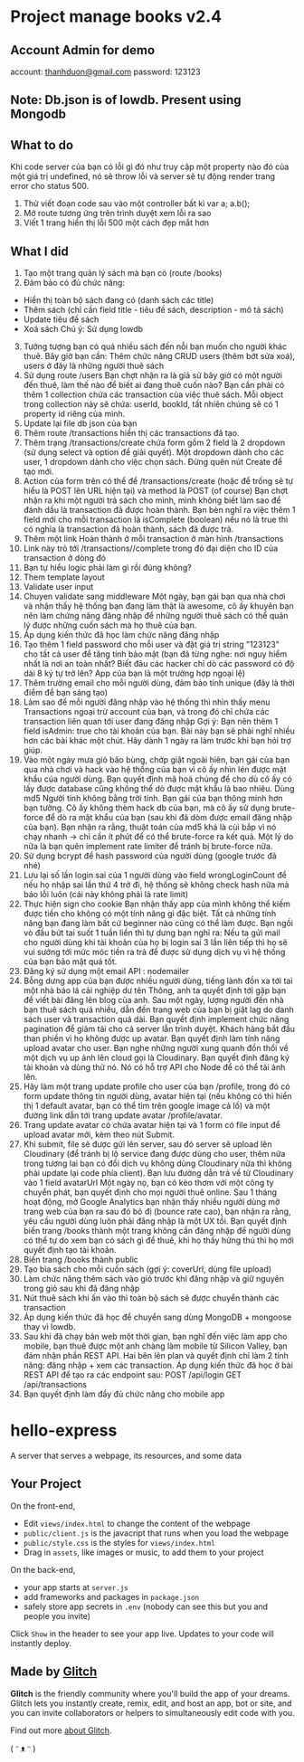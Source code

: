 # Project manage books v2.4
## Account Admin for demo
account: thanhduon@gmail.com
password: 123123
## Note: Db.json is of lowdb. Present using Mongodb
## What to do
Khi code server của bạn có lỗi gì đó như truy cập một property nào đó của một giá trị undefined, nó sẽ throw lỗi và server sẽ tự động render trang error cho status 500.
1) Thử viết đoạn code sau vào một controller bất kì var a; a.b();
2) Mở route tương ứng trên trình duyệt xem lỗi ra sao
3) Viết 1 trang hiển thị lỗi 500 một cách đẹp mắt hơn

## What I did
1) Tạo một trang quản lý sách mà bạn có (route /books)
2) Đảm bảo có đủ chức năng:
- Hiển thị toàn bộ sách đang có (danh sách các title)
- Thêm sách (chỉ cần field title - tiêu đề sách, description - mô tả sách)
- Update tiêu đề sách
- Xoá sách
  Chú ý: Sử dụng lowdb
3) Tưởng tượng bạn có quá nhiều sách đến nỗi bạn muốn cho người khác thuê. Bây giờ bạn cần: Thêm chức năng CRUD users (thêm bớt sửa xoá), users ở đây là những người thuê sách
4) Sử dụng route /users
  Bạn chợt nhận ra là giả sử bây giờ có một người đến thuê, làm thế nào để biết ai đang thuê cuốn nào? Bạn cần phải có thêm 1 collection chứa các transaction của việc thuê sách. Mỗi object trong collection này sẽ chứa: userId, bookId, tất nhiên chúng sẽ có 1 property id riêng của mình.
5) Update lại file db json của bạn
6) Thêm route /transactions hiển thị các transactions đã tạo. 
7) Thêm trạng /transactions/create chứa form gồm 2 field là 2 dropdown (sử dụng select và option để giải quyết). Một dropdown dành cho các user, 1 dropdown dành cho việc chọn sách. Đừng quên nút Create để tạo mới.
8) Action của form trên có thể để /transactions/create (hoặc để trống sẽ tự hiểu là POST lên URL hiện tại) và method là POST (of course)
  Bạn chợt nhận ra khi một người trả sách cho mình, mình không biết làm sao để đánh dấu là transaction đã được hoàn thành. Bạn bèn nghĩ ra việc thêm 1 field mới cho mỗi transaction là isComplete (boolean) nếu nó là true thì có nghĩa là transaction đã hoàn thành, sách đã được trả.
9) Thêm một link Hoàn thành ở mỗi transaction ở màn hình /transactions
10) Link này trỏ tới /transactions/<id>/complete trong đó <id> đại diện cho ID của transaction ở dòng đó
11) Bạn tự hiểu logic phải làm gì rồi đúng không?
12) Them template layout
13) Validate user input
14) Chuyen validate sang middleware
  Một ngày, bạn gái bạn qua nhà chơi và nhận thấy hệ thống bạn đang làm thật là awesome, cô ấy khuyên bạn nên làm chứng năng đăng nhập để những người thuê sách có thể quản lý được những cuốn sách mà họ thuê của bạn.
15) Áp dụng kiến thức đã học làm chức năng đăng nhập
16) Tạo thêm 1 field password cho mỗi user và đặt giá trị string "123123" cho tất cả user để tăng tính bảo mật (bạn đã từng nghe: nơi nguy hiểm nhất là nơi an toàn nhất? Biết đâu các hacker chỉ dò các password có độ dài 8 ký tự trở lên? App của bạn là một trường hợp ngoại lệ)
17) Thêm trường email cho mỗi người dùng, đảm bảo tính unique (đây là thời điểm để bạn sáng tạo)
18) Làm sao để mỗi người đăng nhập vào hệ thống thì nhìn thấy menu Transactions ngoại trừ account của bạn, và trong đó chỉ chứa các transaction liên quan tới user đang đăng nhập
Gợi ý: Bạn nên thêm 1 field isAdmin: true cho tài khoản của bạn. Bài này bạn sẽ phải nghĩ nhiều hơn các bài khác một chút. Hãy dành 1 ngày ra làm trước khi bạn hỏi trợ giúp.
19) Vào một ngày mưa gió bão bùng, chớp giật ngoài hiên, bạn gái của bạn qua nhà chơi và hack vào hệ thống của bạn vì cô ấy nhìn lén được mật khẩu của người dùng. Bạn quyết định mã hoá chúng để cho dù cô ấy có lấy được database cũng không thể dò được mật khẩu là bao nhiêu.
Dùng md5
Người tính không bằng trời tính. Bạn gái của bạn thông minh hơn bạn tưởng. Cô ấy không thèm hack db của bạn, mà cô ấy sử dụng brute-force để dò ra mật khẩu của bạn (sau khi đã dòm được email đăng nhập của bạn).
Bạn nhận ra rằng, thuật toán của md5 khá là cùi bắp vì nó chạy nhanh -> chỉ cần ít phút để có thể brute-force ra kết quả.
Một lý do nữa là bạn quên implement rate limiter để tránh bị brute-force nữa.
20) Sử dụng bcrypt để hash password của người dùng (google trước đã nhé)
21) Lưu lại số lần login sai của 1 người dùng vào field wrongLoginCount để nếu họ nhập sai lần thứ 4 trở đi, hệ thống sẽ không check hash nữa mà báo lỗi luôn (cái này không phải là rate limit)
22) Thực hiện sign cho cookie
Bạn nhận thấy app của mình không thể kiếm được tiền cho không có một tính năng gì đặc biệt. Tất cả những tính năng bạn đang làm bất cứ beginner nào cũng có thể làm được. Bạn ngồi vò đầu bứt tai suốt 1 tuần liền thì tự dưng bạn nghĩ ra: Nếu ta gửi mail cho người dùng khi tài khoản của họ bị login sai 3 lần liên tiếp thì họ sẽ vui sướng tới mức móc tiền ra trả để được sử dụng dịch vụ vì hệ thống của bạn bảo mật quá tốt.
23) Đăng ký sử dụng một email API : nodemailer
24) Bỗng dưng app của bạn được nhiều người dùng, tiếng lành đồn xa tới tai một nhà báo lá cải nghiệp dư tên Thông, anh ta quyết định tới gặp bạn để viết bài đăng lên blog của anh.
Sau một ngày, lượng người đến nhà bạn thuê sách quá nhiều, dẫn đến trang web của bạn bị giật lag do danh sách user và transaction quá dài.
Bạn quyết định implement chức năng pagination để giảm tải cho cả server lẫn trình duyệt.
Khách hàng bắt đầu than phiền vì họ không được up avatar. Bạn quyết định làm tính năng upload avatar cho user.
Bạn nghe những người xung quanh đồn thổi về một dịch vụ up ảnh lên cloud gọi là Cloudinary. Bạn quyết định đăng ký tài khoản và dùng thử nó.
Nó có hỗ trợ API cho Node để có thể tải ảnh lên.
25) Hãy làm một trang update profile cho user của bạn /profile, trong đó có form update thông tin người dùng, avatar hiện tại (nếu không có thì hiển thị 1 default avatar, bạn có thể tìm trên google image cả lố) và một đường link dẫn tới trang update avatar /profile/avatar.
26) Trang update avatar có chứa avatar hiện tại và 1 form có file input để upload avatar mới, kèm theo nút Submit.
27) Khi submit, file sẽ được gửi lên server, sau đó server sẽ upload lên Cloudinary (để tránh bị lộ service đang được dùng cho user, thêm nữa trong tương lai bạn có đổi dịch vụ không dùng Cloudinary nữa thì không phải update lại code phía client).
Bạn lưu đường dẫn trả về từ Cloudinary vào 1 field avatarUrl
Một ngày nọ, bạn có kèo thơm với một công ty chuyển phát, bạn quyết định cho mọi người thuê online.
Sau 1 tháng hoạt động, mở Google Analytics bạn nhận thấy nhiều người dùng mở trang web của bạn ra sau đó bỏ đi (bounce rate cao), bạn nhận ra rằng, yêu cầu người dùng luôn phải đăng nhập là một UX tồi.
Bạn quyết định biến trang /books thành một trang không cần đăng nhập để người dùng có thể tự do xem bạn có sách gì để thuê, khi họ thấy hứng thú thì họ mới quyết định tạo tài khoản.
28) Biến trang /books thành public
29) Tạo bìa sách cho mỗi cuốn sách (gợi ý: coverUrl, dùng file upload)
30) Làm chức năng thêm sách vào giỏ trước khi đăng nhập và giữ nguyên trong giỏ sau khi đã đăng nhập
31) Nút thuê sách khi ấn vào thì toàn bộ sách sẽ được chuyển thành các transaction
32) Áp dụng kiến thức đã học để chuyển sang dùng MongoDB + mongoose thay vì lowdb.
33) Sau khi đã chạy bản web một thời gian, bạn nghĩ đến việc làm app cho mobile, bạn thuê được một anh chàng làm mobile từ Silicon Valley, bạn đảm nhận phần REST API.
Hai bên lên plan và quyết định chỉ làm 2 tính năng: đăng nhập + xem các transaction.
Áp dụng kiến thức đã học ở bài REST API để tạo ra các endpoint sau:
POST /api/login
GET /api/transactions
34) Bạn quyết định làm đầy đủ chức năng cho mobile app
  # hello-express

A server that serves a webpage, its resources, and some data


## Your Project

On the front-end,

- Edit `views/index.html` to change the content of the webpage
- `public/client.js` is the javacript that runs when you load the webpage
- `public/style.css` is the styles for `views/index.html`
- Drag in `assets`, like images or music, to add them to your project

On the back-end,

- your app starts at `server.js`
- add frameworks and packages in `package.json`
- safely store app secrets in `.env` (nobody can see this but you and people you invite)

Click `Show` in the header to see your app live. Updates to your code will instantly deploy.


## Made by [Glitch](https://glitch.com/)

**Glitch** is the friendly community where you'll build the app of your dreams. Glitch lets you instantly create, remix, edit, and host an app, bot or site, and you can invite collaborators or helpers to simultaneously edit code with you.

Find out more [about Glitch](https://glitch.com/about).

( ᵔ ᴥ ᵔ )
